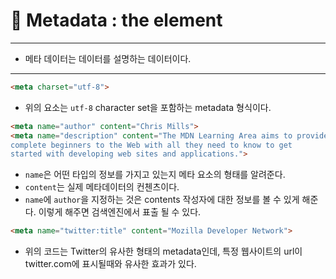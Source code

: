 # 🎁 Metadata : the <meta> element

---
- 메타 데이터는 데이터를 설명하는 데이터이다. 
---

```HTML
<meta charset="utf-8">
```
- 위의 요소는 `utf-8` character set을 포함하는 metadata 형식이다.

```html
<meta name="author" content="Chris Mills">
<meta name="description" content="The MDN Learning Area aims to provide
complete beginners to the Web with all they need to know to get
started with developing web sites and applications.">
```
- `name`은 어떤 타입의 정보를 가지고 있는지 메타 요소의 형태를 알려준다.
- `content`는 실제 메타데이터의 컨첸츠이다.
- `name`에 `author`을 지정하는 것은 contents 작성자에 대한 정보를 볼 수 있게 해준다. 이렇게 해주면 검색엔진에서 표출 될 수 있다.

```html
<meta name="twitter:title" content="Mozilla Developer Network">
```
- 위의 코드는 Twitter의 유사한 형태의 metadata인데, 특정 웹사이트의 url이 twitter.com에 표시될때와 유사한 효과가 있다.


